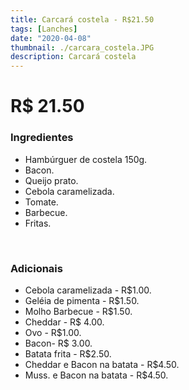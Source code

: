 ```yaml
---
title: Carcará costela - R$21.50
tags: [Lanches]
date: "2020-04-08"
thumbnail: ./carcara_costela.JPG
description: Carcará costela
---
```


# R\$ 21.50

<h3 id="unordered">
<strong>
<strong>Ingredientes</strong>
</strong>
</h3>
<ul>
    <li>Hambúrguer de costela 150g.</li>
    <li>Bacon.</li>
    <li>Queijo prato.</li>
    <li>Cebola caramelizada.</li>
    <li>Tomate.</li>
    <li>Barbecue.</li>
    <li>Fritas.</li>
</ul>

<br />

<h3>
<strong>
<strong>Adicionais</strong>
</strong>
</h3>
<ul>
    <li>Cebola caramelizada - R$1.00.</li>
    <li>Geléia de pimenta - R$1.50.</li>
    <li>Molho Barbecue - R$1.50.</li>
    <li>Cheddar - R$ 4.00.</li>
    <li>Ovo - R$1.00.</li>
    <li>Bacon- R$ 3.00.</li>
    <li>Batata frita - R$2.50.</li>
    <li>Cheddar e Bacon na batata - R$4.50.</li>
    <li>Muss. e Bacon na batata - R$4.50.</li>
</ul>
